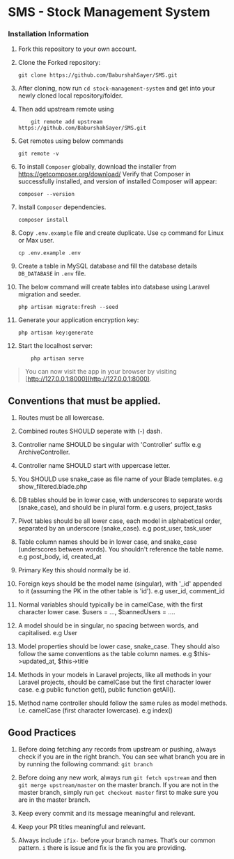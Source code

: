 # SMS - Stock Management System

### Installation Information

1.  Fork this repository to your own account.

2.  Clone the Forked repository:

        git clone https://github.com/BaburshahSayer/SMS.git

3.  After cloning, now run `cd stock-management-system` and get into your newly cloned local
    repository/folder.

4.  Then add upstream remote using

            git remote add upstream https://github.com/BaburshahSayer/SMS.git

5.  Get remotes using below commands

        git remote -v

6.  To install `Composer` globally, download the installer from
    https://getcomposer.org/download/ Verify that Composer in successfully
    installed, and version of installed Composer will appear:

        composer --version

7.  Install `Composer` dependencies.

        composer install

8.  Copy `.env.example` file and create duplicate. Use `cp` command for Linux or
    Max user.

        cp .env.example .env

9.  Create a table in MySQL database and fill the database details `DB_DATABASE`
    in `.env` file.

10. The below command will create tables into database using Laravel migration
    and seeder.

        php artisan migrate:fresh --seed

11. Generate your application encryption key:

        php artisan key:generate

12. Start the localhost server:

            php artisan serve

> You can now visit the app in your browser by visiting
> [http://127.0.0.1:8000](http://127.0.0.1:8000).

## Conventions that must be applied.

1. Routes must be all lowercase.
2. Combined routes SHOULD seperate with (-) dash.
3. Controller name SHOULD be singular with 'Controller' suffix e.g
   ArchiveController.
4. Controller name SHOULD start with uppercase letter.

5. You SHOULD use snake_case as file name of your Blade templates. e.g
   show_filtered.blade.php

6. DB tables should be in lower case, with underscores to separate words
   (snake_case), and should be in plural form. e.g users, project_tasks

7. Pivot tables should be all lower case, each model in alphabetical order,
   separated by an underscore (snake_case). e.g post_user, task_user
8. Table column names should be in lower case, and snake_case (underscores
   between words). You shouldn't reference the table name. e.g post_body, id,
   created_at
9. Primary Key this should normally be id.
10. Foreign keys should be the model name (singular), with '\_id' appended to it
    (assuming the PK in the other table is 'id'). e.g user_id, comment_id
11. Normal variables should typically be in camelCase, with the first character
    lower case. $users = ..., $bannedUsers = ....
12. A model should be in singular, no spacing between words, and capitalised.
    e.g User

13. Model properties should be lower case, snake_case. They should also follow
    the same conventions as the table column names. e.g
    $this->updated_at,
    $this->title

14. Methods in your models in Laravel projects, like all methods in your Laravel
    projects, should be camelCase but the first character lower case. e.g public
    function get(), public function getAll().

15. Method name controller should follow the same rules as model methods. I.e.
    camelCase (first character lowercase). e.g index()

## Good Practices

1. Before doing fetching any records from upstream or pushing, always check if
   you are in the right branch. You can see what branch you are in by running
   the following command: `git branch`

2. Before doing any new work, always run `git fetch upstream` and then
   `git merge upstream/master` on the master branch. If you are not in the
   master branch, simply run `get checkout master` first to make sure you are in
   the master branch.

3. Keep every commit and its message meaningful and relevant.

4. Keep your PR titles meaningful and relevant.

5. Always include `ifix-` before your branch names. That’s our common pattern.
   `i` there is issue and fix is the fix you are providing.

